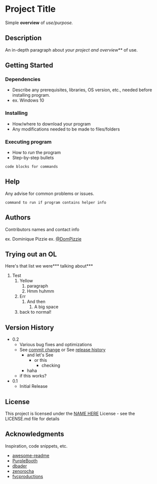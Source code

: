 # Project Title

Simple **overview** of *use/purpose.*

## Description

An in-depth paragraph about **your project* and overview*** of use.

## Getting Started

### Dependencies

- Describe any prerequisites, libraries, OS version, etc., needed before installing program.
- ex. Windows 10

### Installing

- How/where to download your program
- Any modifications needed to be made to files/folders

### Executing program

- How to *run* the program
- Step-by-step bullets
```
code blocks for commands
```

## Help

Any advise for common problems or issues.
```
command to run if program contains helper info
```

## Authors

Contributors names and contact info

ex. Dominique Pizzie
ex. [@DomPizzie](https://twitter.com/dompizzie)

## Trying out an OL
Here's that list we were*** talking about***

1. Test
    1. Yellow
        1. paragraph
        2. Hmm huhmm
    2. Err
        1. And then
            1. A big space
    3. back to normal!

## Version History

- 0.2
    - Various bug fixes and optimizations
    - See [commit change]() or See [release history]()
        - and let's See
            - or this
                - checking
        - haha
    - if this works?
- 0.1
    - Initial Release

## License

This project is licensed under the [NAME HERE]() License - see the LICENSE.md file for details

## Acknowledgments

Inspiration, code snippets, etc.
- [awesome-readme](https://github.com/matiassingers/awesome-readme)
- [PurpleBooth](https://gist.github.com/PurpleBooth/109311bb0361f32d87a2)
- [dbader](https://github.com/dbader/readme-template)
- [zenorocha](https://gist.github.com/zenorocha/4526327)
- [fvcproductions](https://gist.github.com/fvcproductions/1bfc2d4aecb01a834b46)
